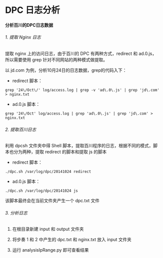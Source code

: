 # DPC 日志分析

#### 分析百川的DPC日志数据

###### 1. 提取 Nginx 日志

提取 nginx 上的访问日志，由于百川的 DPC 有两种方式，redirect 和 ad.0.js， 所以需要使用 grep 针对不同网站的两种模式做提取。

以 jd.com 为例，分析10月24日的日志数据，grep的代码入下：

* redirect 脚本：


`grep '24\/Oct\/' log/access.log | grep -v 'ad\.0\.js' | grep 'jd\.com' > nginx.txt`


* ad.0.js 脚本：


`grep '24\/Oct' log/access.log | grep 'ad\.0\.js' | grep 'jd\.com' > nginx.txt`


###### 2. 提取百川日志

利用 dpcsh 文件夹中得 Shell 脚本，提取百川程序的日志，根据不同的模式，脚本也分为两种，提取 redirect 的脚本和提取 js 的脚本

* redirect 脚本：

`./dpc.sh /var/log/dpc/20141024 redirect`

* ad.0.js 脚本：

`./dpc.sh /var/log/dpc/20141024 js`

该脚本最终会在当前文件夹产生一个 dpc.txt 文件


###### 3. 分析日志

1. 在根目录新建 input 和 output 文件夹

2. 将步奏 1 和 2 中产生的 dpc.txt 和 nginx.txt 放入 input 文件夹

3. 运行 analysisIpRange.py 即可查看结果 

